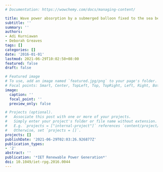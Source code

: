 ```yaml
---
# Documentation: https://wowchemy.com/docs/managing-content/

title: Wave power absorption by a submerged balloon fixed to the sea bed
subtitle: ''
summary: ''
authors:
- Adi Kurniawan
- Deborah Greaves
tags: []
categories: []
date: '2016-01-01'
lastmod: 2021-06-29T10:02:50+08:00
featured: false
draft: false

# Featured image
# To use, add an image named `featured.jpg/png` to your page's folder.
# Focal points: Smart, Center, TopLeft, Top, TopRight, Left, Right, BottomLeft, Bottom, BottomRight.
image:
  caption: ''
  focal_point: ''
  preview_only: false

# Projects (optional).
#   Associate this post with one or more of your projects.
#   Simply enter your project's folder or file name without extension.
#   E.g. `projects = ["internal-project"]` references `content/project/deep-learning/index.md`.
#   Otherwise, set `projects = []`.
projects: []
publishDate: '2021-06-29T02:03:26.926877Z'
publication_types:
- '2'
abstract: ''
publication: '*IET Renewable Power Generation*'
doi: 10.1049/iet-rpg.2016.0044
---
```

